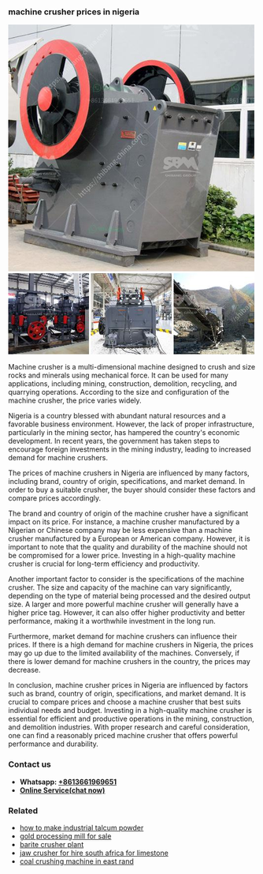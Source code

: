 <h3>machine crusher prices in nigeria</h3><img src='1706766895.jpg' alt=''><p>Machine crusher is a multi-dimensional machine designed to crush and size rocks and minerals using mechanical force. It can be used for many applications, including mining, construction, demolition, recycling, and quarrying operations. According to the size and configuration of the machine crusher, the price varies widely.</p><p>Nigeria is a country blessed with abundant natural resources and a favorable business environment. However, the lack of proper infrastructure, particularly in the mining sector, has hampered the country's economic development. In recent years, the government has taken steps to encourage foreign investments in the mining industry, leading to increased demand for machine crushers.</p><p>The prices of machine crushers in Nigeria are influenced by many factors, including brand, country of origin, specifications, and market demand. In order to buy a suitable crusher, the buyer should consider these factors and compare prices accordingly.</p><p>The brand and country of origin of the machine crusher have a significant impact on its price. For instance, a machine crusher manufactured by a Nigerian or Chinese company may be less expensive than a machine crusher manufactured by a European or American company. However, it is important to note that the quality and durability of the machine should not be compromised for a lower price. Investing in a high-quality machine crusher is crucial for long-term efficiency and productivity.</p><p>Another important factor to consider is the specifications of the machine crusher. The size and capacity of the machine can vary significantly, depending on the type of material being processed and the desired output size. A larger and more powerful machine crusher will generally have a higher price tag. However, it can also offer higher productivity and better performance, making it a worthwhile investment in the long run.</p><p>Furthermore, market demand for machine crushers can influence their prices. If there is a high demand for machine crushers in Nigeria, the prices may go up due to the limited availability of the machines. Conversely, if there is lower demand for machine crushers in the country, the prices may decrease.</p><p>In conclusion, machine crusher prices in Nigeria are influenced by factors such as brand, country of origin, specifications, and market demand. It is crucial to compare prices and choose a machine crusher that best suits individual needs and budget. Investing in a high-quality machine crusher is essential for efficient and productive operations in the mining, construction, and demolition industries. With proper research and careful consideration, one can find a reasonably priced machine crusher that offers powerful performance and durability.</p><h3>Contact us</h3><ul><li><strong>Whatsapp:&nbsp;<a href="https://wa.me/8613661969651">+8613661969651</a></strong></li><li><a href="https://swt.shibang-china.com/?git&amp;zhl&amp;machine crusher prices in nigeria"><strong>Online Service(chat now)</strong></a></li></ul><h3>Related</h3><ul><li><a href='how to make industrial talcum powder.md'>how to make industrial talcum powder</a></li><li><a href='gold processing mill for sale.md'>gold processing mill for sale</a></li><li><a href='barite crusher plant.md'>barite crusher plant</a></li><li><a href='jaw crusher for hire south africa for limestone.md'>jaw crusher for hire south africa for limestone</a></li><li><a href='coal crushing machine in east rand.md'>coal crushing machine in east rand</a></li></ul>